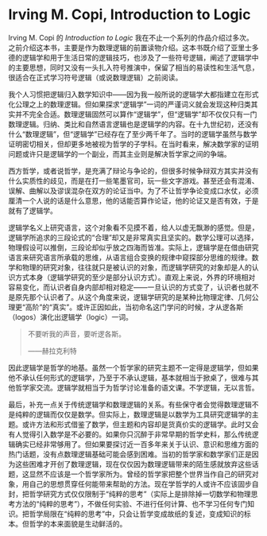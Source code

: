 # Irving M. Copi, Introduction to Logic

Irving M. Copi 的 *Introduction to Logic* 我在不止一个系列的作品介绍过多次。之前介绍这本书，主要是作为数理逻辑的前置读物介绍。这本书既介绍了亚里士多德的逻辑学和用于生活日常的逻辑技巧，也涉及了一些符号逻辑，阐述了逻辑学中的主要思想，同时又没有一头扎入符号推演中，保留了相当的易读性和生活气息，很适合在正式学习符号逻辑（或说数理逻辑）之前阅读。

我个人习惯把逻辑归入数学知识中——因为我一般所说的逻辑学大都指建立在形式化公理之上的数理逻辑。但如果探求“逻辑学”一词的严谨词义就会发现这种归类其实并不完全合适。数理逻辑固然可以算作“逻辑学”，但“逻辑学”却不仅仅只有一门数理逻辑。归纳、类比和自然语言逻辑也是逻辑学的内容。在十九世纪初，还没有什么“数理逻辑”，但“逻辑学”已经存在了至少两千年了。当时的逻辑学虽然与数学证明密切相关，但却更多地被视为哲学的子学科。在当时看来，解决数学家的证明问题或许只是逻辑学的一个副业，而其主业则是解决哲学家之间的争端。

西方哲学，或者说哲学，是充满了辩论与争论的，但很多时候争辩双方其实并没有什么实质性的歧见，而是在打一些笔墨官司，玩一些文字游戏。甚至还会有混淆、误解、曲解以及谬误混杂在双方的论证当中。为了不让哲学争论变成口水仗，必须厘清一个人说的话是什么意思，他的话能否算作论证，他的论证又是否有效，于是就有了逻辑学。

逻辑学名义上研究语言，这个对象看不见摸不着，给人以虚无飘渺的感觉。但是，逻辑学所追求的三段论式的“合理”却又是非常真实且坚实的。数学公理可以选择，物理假设可以推倒，三段论却似乎放之四海而皆准。实际上，逻辑学是在借由研究语言来研究语言所承载的思维，从语言组合变换的规律中窥探部分思维的规律。数学和物理的研究对象，往往就只是被认识的对象，而逻辑学研究的对象却是人的认识方式本身（逻辑学研究的至少是部分认识方式）。直观上来说，外界的环境相对容易变化，而认识者自身内部却相对稳定——一旦认识的方式变了，认识者也就不是原先那个认识者了。从这个角度来说，逻辑学研究的是某种比物理定律、几何公理更“高阶”的“真实”。或许正因如此，当初命名这门学问的时候，才从逻各斯（logos）演化出逻辑学（logic）一词。

> 不要听我的声音，要听逻各斯。
>
> ——赫拉克利特

因此逻辑学是哲学的地基。虽然一个哲学家的研究主题不一定得是逻辑学，但如果他不承认任何形式的逻辑学，乃至于不承认逻辑，基本就相当于掀桌了，很难与其他哲学家交流。逻辑学就相当于为哲学讨论准备的语文课。不学逻辑，无以言哲。

最后，补充一点关于传统逻辑学和数理逻辑的关系。有些保守者会觉得数理逻辑不是纯粹的逻辑而仅仅是数学。但实际上，数理逻辑是以数学为工具研究逻辑学的主题。或许方法和形式借鉴了数学，但主题和内容却是货真价实的逻辑学。此时又会有人觉得引入数学是不必要的。如果你只沉醉于非常早期的哲学史料，那么传统逻辑确实已经非常够用了。但如果要探讨近一百多年来关于认识、意识和思维方面的热门话题，没有点数理逻辑基础可能会感到困难。当初的哲学家和数学家们正是因为这些困难才开创了数理逻辑，现在仅仅因为数理逻辑带来的陌生感就放弃这些话题，这显然不应该是一个哲学家所为。曾经的哲学家把整个世界当作自己的研究对象，用自己的思想贯穿任何能带来帮助的方法。现在学哲学的人或许不应该固步自封，把哲学研究方式仅仅限制于“纯粹的思考”（实际上是排除掉一切数学和物理思考方法的“纯粹的思考”），不做任何实验、不进行任何计算、也不学习任何专门知识。把哲学局限在“纯粹的思考”中，只会让哲学变成故纸的复述，变成知识的标本。但哲学的本来面貌是生动鲜活的。


